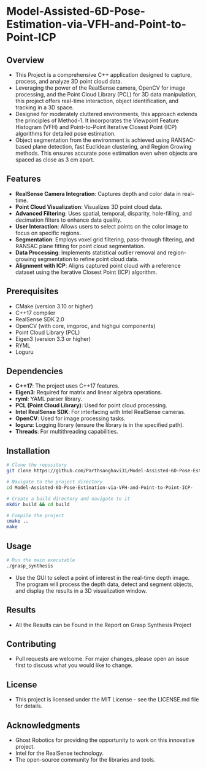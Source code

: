 # Model-Assisted-6D-Pose-Estimation-via-VFH-and-Point-to-Point-ICP

## Overview

- This Project is a comprehensive C++ application designed to capture, process, and analyze 3D point cloud data. 
- Leveraging the power of the RealSense camera, OpenCV for image processing, and the Point Cloud Library (PCL) for 3D data manipulation, this project offers real-time interaction, object identification, and tracking in a 3D space.
- Designed for moderately cluttered environments, this approach extends the principles of Method-1. It incorporates the Viewpoint Feature Histogram (VFH) and Point-to-Point Iterative Closest Point (ICP) algorithms for detailed pose estimation. 
- Object segmentation from the environment is achieved using RANSAC-based plane detection, fast Euclidean clustering, and Region Growing methods. This ensures accurate pose estimation even when objects are spaced as close as 3 cm apart.


## Features

- **RealSense Camera Integration**: Captures depth and color data in real-time.
- **Point Cloud Visualization**: Visualizes 3D point cloud data.
- **Advanced Filtering**: Uses spatial, temporal, disparity, hole-filling, and decimation filters to enhance data quality.
- **User Interaction**: Allows users to select points on the color image to focus on specific regions.
- **Segmentation**: Employs voxel grid filtering, pass-through filtering, and RANSAC plane fitting for point cloud segmentation.
- **Data Processing**: Implements statistical outlier removal and region-growing segmentation to refine point cloud data.
- **Alignment with ICP**: Aligns captured point cloud with a reference dataset using the Iterative Closest Point (ICP) algorithm.

## Prerequisites

- CMake (version 3.10 or higher)
- C++17 compiler
- RealSense SDK 2.0
- OpenCV (with core, imgproc, and highgui components)
- Point Cloud Library (PCL)
- Eigen3 (version 3.3 or higher)
- RYML
- Loguru

## Dependencies
- **C++17**: The project uses C++17 features.
- **Eigen3**: Required for matrix and linear algebra operations.
- **ryml**: YAML parser library.
- **PCL (Point Cloud Library)**: Used for point cloud processing.
- **Intel RealSense SDK**: For interfacing with Intel RealSense cameras.
- **OpenCV**: Used for image processing tasks.
- **loguru**: Logging library (ensure the library is in the specified path).
- **Threads**: For multithreading capabilities.

## Installation
```bash
# Clone the repository
git clone https://github.com/Parthsanghavi31/Model-Assisted-6D-Pose-Estimation-via-VFH-and-Point-to-Plane-ICP.git

# Navigate to the project directory
cd Model-Assisted-6D-Pose-Estimation-via-VFH-and-Point-to-Point-ICP-

# Create a build directory and navigate to it
mkdir build && cd build

# Compile the project
cmake ..
make
```
## Usage

```bash
# Run the main executable
./grasp_synthesis
```

- Use the GUI to select a point of interest in the real-time depth image. The program will process the depth data, detect and segment objects, and display the results in a 3D visualization window.

## Results
- All the Results can be Found in the Report on Grasp Synthesis Project

## Contributing
- Pull requests are welcome. For major changes, please open an issue first to discuss what you would like to change.

## License
- This project is licensed under the MIT License - see the LICENSE.md file for details.

## Acknowledgments
- Ghost Robotics for providing the opportunity to work on this innovative project.
- Intel for the RealSense technology.
- The open-source community for the libraries and tools.
